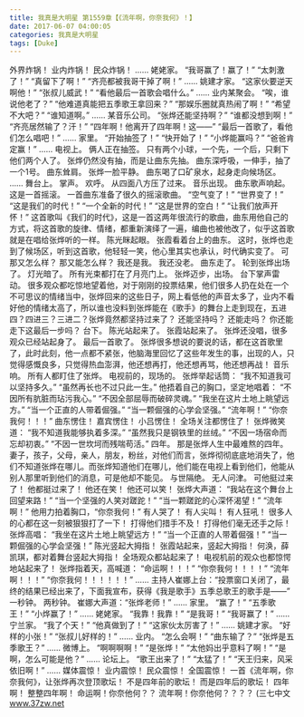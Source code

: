 ```yaml
---
title: 我真是大明星 第1559章【《流年啊，你奈我何》！】
date: 2017-06-07 04:00:05
categories: 我真是大明星
tags: [Duke]
---
```


外界炸锅！
业内炸锅！
民众炸锅！
……
姥姥家。
“我哥赢了！赢了！”
“太刺激了！”
“真留下了啊！”
“齐亮都被我哥干掉了啊！”
……
姚建才家。
“这家伙要逆天啊他！”
“张叔儿威武！”
“看他最后一首歌会唱什么。”
……
业内某聚会。
“唉，谁说他老了？”
“他难道真能把五季歌王拿回来？”
“那娱乐圈就真热闹了啊！”
“希望不大吧？”
“谁知道啊。”
……
某音乐公司。
“张烨还能坚持啊？”
“谁都没想到啊！”
“齐亮居然输了？汗！”
“四年啊！他离开了四年啊！这——”
“最后一首歌了，看他们怎么唱吧！”
……
家里。
“开始抽签了！”
“快开始了！”
“小烨能赢吗？”
“爸爸肯定赢！”
……
电视上。
俩人正在抽签。
只有两个小球，一个先，一个后，只剩下他们两个人了。
张烨仍然没有抽，而是让曲东先抽。
曲东深呼吸，一伸手，抽了一个1号。
曲东耸肩。
张烨一脸平静。
曲东喝了口矿泉水，起身走向候场区。
……
舞台上。
掌声。
欢呼。
从四面八方压了过来。
音乐出现。
曲东歌声响起。
这是一首摇滚。
一首曲东准备了很久的摇滚歌曲。
“空气变了！”
“世界变了！”
“这是我们的时代！”
“一个全新的时代！”
“这是世界的空白！”
“让我们放声开怀！”
这首歌叫《我们的时代》，这是一首这两年很流行的歌曲，曲东用他自己的方式，将这首歌的旋律、情绪，都重新演绎了一遍，编曲也被他改了，似乎这首歌就是在唱给张烨听的一样。
陈光眯起眼。
张霞看着台上的曲东。
这时，张烨也走到了候场区，听到这首歌，他轻轻一笑，他心里其实也承认，时代确实变了。
可那又怎么样？
那又能怎么样？
我还是我。
我还没老。
曲东走了。
轮到张烨出场了。
灯光暗了。
所有光束都打在了月亮门上。
张烨迈步，出场。
台下掌声雷动。
很多观众都吃惊地望着他，对于刚刚的投票结果，他们很多人扔在处在一个不可思议的情绪当中，张烨回来的这些日子，网上看低他的声音太多了，业内不看好他的情绪太高了，所以谁也没料到张烨能在《歌手》的舞台上走到现在，五进四？四进三？三进二？张烨竟然都坚持过来了？
还能坚持吗？
还能走吗？
你还能走下这最后一步吗？
台下。
陈光站起来了。
张霞站起来了。
张烨还没唱，很多观众已经站起身了。
最后一首歌了。
张烨很多想说的要说的话，都在这首歌里了，此时此刻，他一点都不紧张，他脑海里回忆了这些年发生的事，出现的人，只觉得感慨良多，只觉得热血澎湃，他还想再打，他还想再骂，他还想再战！
音乐响。
所有人都盯住了张烨。
电视前的，现场的。
张烨举起话筒：
“我不知道我可以坚持多久。”
“虽然再长也不过只此一生。”
他捂着自己的胸口，坚定地唱着：
“不因所有肮脏而玷污我心。”
“不因全部屈辱而破碎灵魂。”
“我坐在这片土地上眺望远方。”
“当一个正直的人带着倔强。”
“当一颗倔强的心学会坚强。”
“流年啊！”
“你奈我何！！！”
曲东愣住！
嘉宾愣住！
小吕愣住！
全场关注都愣住了！
张烨微笑道：
“我不知道我能够执着多深。”
“虽然我只是钢铁里的丝绒。”
“不因一场宿命而忘却初衷。”
“不因一世坎坷而残喘苟活。”
四年。
那是张烨人生中最难熬的四年。
妻子，孩子，父母，亲人，朋友，粉丝，对他们而言，张烨彻彻底底地消失了，他们不知道张烨在哪儿。而张烨知道他们在哪儿，他们能在电视上看到他们，他能从别人那里听到他们的消息，可是他却不能见。
与世隔绝。
无人问津。
可他挺过来了！
他都挺过来了！
他还在笑！
他还可以笑！
张烨大声道：
“我站在这个舞台上回望来路！”
“当一个坚强的人笑对蹉跎！”
“当一颗蹉跎的心深怀渴望！”
“流年啊！”
他用力拍着胸口，“你奈我何！”
有人哭了！
有人尖叫！
有人狂吼！
很多人的心都在这一刻被狠狠打了一下！
打得他们措手不及！
打得他们毫无还手之际！
张烨高唱：
“我坐在这片土地上眺望远方！”
“当一个正直的人带着倔强！”
“当一颗倔强的心学会坚强！”
陈光竖起大拇指！
张霞站起来，竖起大拇指！
何涣，薛凯琪，都对着舞台竖起大拇指！
全场观众都站起来了！
电视机前的观众也都惊愕地站起来了！
张烨指着天，高喊道：
“命运啊！！！”
“你奈我何！！！！”
“流年啊！！！”
“你奈我何！！！！！！”
……
主持人崔娜上台：“投票窗口关闭了，最终的结果已经出来了，下面我宣布，获得《我是歌手》五季总歌王的歌手是——”
一秒钟。
两秒钟。
崔娜大声道：“张烨老师！”
……
家里。
“赢了！”
“五季歌王！”
“小烨赢了！”
……
姥姥家。
“我靠！我靠！”
“是我哥！”
“我哥赢了！”
……
宁兰家。
“我了个天！”
“他真做到了！”
“这家伙太厉害了！”
……
姚建才家。
“好样的小张！”
“张叔儿好样的！”
……
业内。
“怎么会啊！”
“曲东输了？”
“张烨是五季歌王？”
……
微博上。
“啊啊啊啊！”
“是张烨！”
“太他妈出乎意料了啊！”
“是啊，怎么可能是他？”
……
论坛上。
“歌王出来了！”
“太猛了！”
“天王归来，风采依旧啊！”
……
媒体震惊！
业内震惊！
民众震惊！
全国震惊！
一首《流年啊，你奈我何》，让张烨再次登顶歌坛！
不是四年前的歌坛！
而是四年后的歌坛！
四年啊！
整整四年啊！
命运啊！你奈他何？？
流年啊！你奈他何？？？？
(三七中文 www.37zw.net